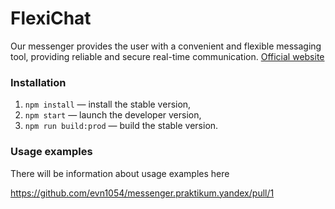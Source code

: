 # FlexiChat
Our messenger provides the user with a convenient and flexible messaging tool, providing reliable and secure real-time communication.
[Official website](https://www.wikipedia.org/)

### Installation
1. ```npm install``` — install the stable version,
2. ```npm start``` — launch the developer version,
3. ```npm run build:prod``` — build the stable version.

### Usage examples
There will be information about usage examples here

https://github.com/evn1054/messenger.praktikum.yandex/pull/1
